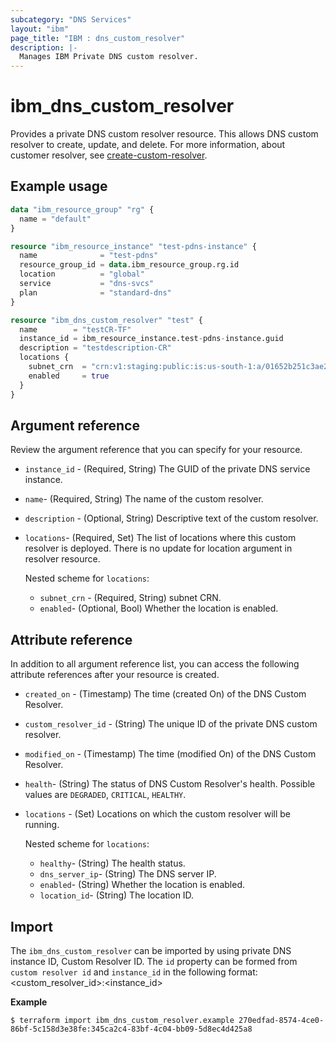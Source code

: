 ```yaml
---
subcategory: "DNS Services"
layout: "ibm"
page_title: "IBM : dns_custom_resolver"
description: |-
  Manages IBM Private DNS custom resolver.
---
```


# ibm_dns_custom_resolver

Provides a private DNS custom resolver resource. This allows DNS custom resolver to create, update, and delete. For more information, about customer resolver, see [create-custom-resolver](https://cloud.ibm.com/apidocs/dns-svcs#create-custom-resolver).


## Example usage

```terraform
data "ibm_resource_group" "rg" {
  name = "default"
}

resource "ibm_resource_instance" "test-pdns-instance" {
  name              = "test-pdns"
  resource_group_id = data.ibm_resource_group.rg.id
  location          = "global"
  service           = "dns-svcs"
  plan              = "standard-dns"
}

resource "ibm_dns_custom_resolver" "test" {
  name        = "testCR-TF"
  instance_id = ibm_resource_instance.test-pdns-instance.guid
  description = "testdescription-CR"
  locations {
    subnet_crn  = "crn:v1:staging:public:is:us-south-1:a/01652b251c3ae2787110a995d8db0135::subnet:0716-6c3a997d-72b2-47f6-8788-6bd95e1bdb03"
    enabled     = true
  }
}
```

## Argument reference
Review the argument reference that you can specify for your resource. 

- `instance_id` - (Required, String) The GUID of the private DNS service instance.
- `name`- (Required, String) The name of the custom resolver.
- `description` - (Optional, String) Descriptive text of the custom resolver.
- `locations`- (Required, Set) The list of locations where this custom resolver is deployed. There is no update for location argument in resolver resource.

  Nested scheme for `locations`:
  - `subnet_crn` - (Required, String) subnet CRN.
  - `enabled`- (Optional, Bool) Whether the location is enabled.

## Attribute reference
In addition to all argument reference list, you can access the following attribute references after your resource is created. 

- `created_on` - (Timestamp) The time (created On) of the DNS Custom Resolver. 
- `custom_resolver_id` - (String) The unique ID of the private DNS custom resolver.
- `modified_on` - (Timestamp) The time (modified On) of the DNS Custom Resolver.
- `health`- (String) The status of DNS Custom Resolver's health. Possible values are `DEGRADED`, `CRITICAL`, `HEALTHY`.
- `locations` - (Set) Locations on which the custom resolver will be running.

  Nested scheme for `locations`:
  - `healthy`- (String) The health status.
  - `dns_server_ip`- (String) The DNS server IP.
  - `enabled`- (String) Whether the location is enabled.
  - `location_id`- (String) The location ID.

## Import
The `ibm_dns_custom_resolver` can be imported by using private DNS instance ID, Custom Resolver ID.
The `id` property can be formed from `custom resolver id` and `instance_id` in the following format:
<custom_resolver_id>:<instance_id>

**Example**

```
$ terraform import ibm_dns_custom_resolver.example 270edfad-8574-4ce0-86bf-5c158d3e38fe:345ca2c4-83bf-4c04-bb09-5d8ec4d425a8
```
